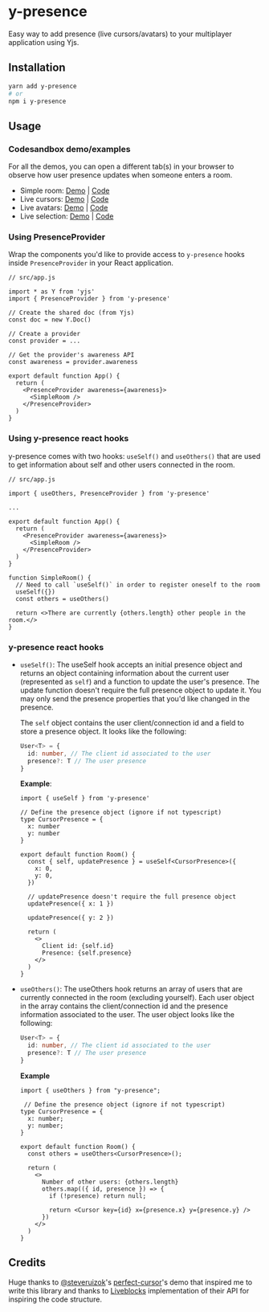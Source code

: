 # y-presence

Easy way to add presence (live cursors/avatars) to your multiplayer application using Yjs.

## Installation

```bash
yarn add y-presence
# or
npm i y-presence
```

## Usage

### Codesandbox demo/examples

For all the demos, you can open a different tab(s) in your browser to observe how user presence updates when someone enters a room.

- Simple room: [Demo](https://7ll3u.csb.app/) | [Code](https://codesandbox.io/s/y-presence-demo-simple-room-7ll3u)
- Live cursors: [Demo](https://bj2p2.csb.app/) | [Code](https://codesandbox.io/s/y-presence-demo-live-cursors-bj2p2)
- Live avatars: [Demo](https://65xpc.csb.app/) | [Code](https://codesandbox.io/s/y-presence-demo-live-avatars-65xpc)
- Live selection: [Demo](https://5gmzw.csb.app/) | [Code](https://codesandbox.io/s/y-presence-demo-live-selections-5gmzw)

### Using PresenceProvider

Wrap the components you'd like to provide access to `y-presence` hooks inside `PresenceProvider` in your React application.

```tsx
// src/app.js

import * as Y from 'yjs'
import { PresenceProvider } from 'y-presence'

// Create the shared doc (from Yjs)
const doc = new Y.Doc()

// Create a provider
const provider = ...

// Get the provider's awareness API
const awareness = provider.awareness

export default function App() {
  return (
    <PresenceProvider awareness={awareness}>
      <SimpleRoom />
    </PresenceProvider>
  )
}
```

### Using y-presence react hooks

y-presence comes with two hooks: `useSelf()` and `useOthers()` that are used to get information about self and other users connected in the room.

```tsx
// src/app.js

import { useOthers, PresenceProvider } from 'y-presence'

...

export default function App() {
  return (
    <PresenceProvider awareness={awareness}>
      <SimpleRoom />
    </PresenceProvider>
  )
}

function SimpleRoom() {
  // Need to call `useSelf()` in order to register oneself to the room
  useSelf({})
  const others = useOthers()

  return <>There are currently {others.length} other people in the room.</>
}
```

### y-presence react hooks

- `useSelf()`:
  The useSelf hook accepts an initial presence object and returns an object containing information
  about the current user (represented as `self`) and a function to update the user's presence. The update function doesn't require the full presence object to update it. You may only send the
  presence properties that you'd like changed in the presence.

  The `self` object contains the user client/connection id and a field to store a presence object.
  It looks like the following:

  ```ts
  User<T> = {
    id: number, // The client id associated to the user
    presence?: T // The user presence
  }
  ```

  **Example**:

  ```tsx
  import { useSelf } from 'y-presence'

  // Define the presence object (ignore if not typescript)
  type CursorPresence = {
    x: number
    y: number
  }

  export default function Room() {
    const { self, updatePresence } = useSelf<CursorPresence>({
      x: 0,
      y: 0,
    })

    // updatePresence doesn't require the full presence object
    updatePresence({ x: 1 })

    updatePresence({ y: 2 })

    return (
      <>
        Client id: {self.id}
        Presence: {self.presence}
      </>
    )
  }
  ```

- `useOthers()`:
  The useOthers hook returns an array of users that are currently connected in the room
  (excluding yourself). Each user object in the array contains the client/connection id
  and the presence information associated to the user. The user object looks like the
  following:

  ```ts
  User<T> = {
    id: number, // The client id associated to the user
    presence?: T // The user presence
  }
  ```

  **Example**

  ```tsx
  import { useOthers } from "y-presence";

   // Define the presence object (ignore if not typescript)
  type CursorPresence = {
    x: number;
    y: number;
  }

  export default function Room() {
    const others = useOthers<CursorPresence>();

    return (
      <>
        Number of other users: {others.length}
        others.map(({ id, presence }) => {
          if (!presence) return null;

          return <Cursor key={id} x={presence.x} y={presence.y} />
        })
      </>
    )
  }
  ```

## Credits

Huge thanks to [@steveruizok](https://github.com/steveruizok)'s [perfect-cursor](https://codesandbox.io/s/u85tu)'s demo that inspired me to write this library and thanks to [Liveblocks](https://liveblocks.io/) implementation of their API for inspiring the code structure.
